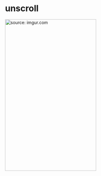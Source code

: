 # unscroll

<a href="https://imgur.com/5zTyC2Y"><img height="500" src="https://i.imgur.com/5zTyC2Y.png" title="source: imgur.com" width="300"/></a>
